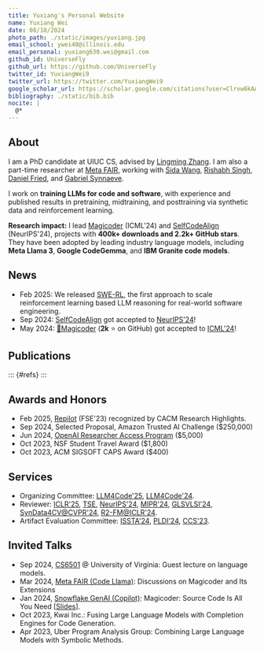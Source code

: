 ```yaml
---
title: Yuxiang's Personal Website
name: Yuxiang Wei
date: 08/18/2024
photo_path: ./static/images/yuxiang.jpg
email_school: ywei40@illinois.edu
email_personal: yuxiang630.wei@gmail.com
github_id: UniverseFly
github_url: https://github.com/UniverseFly
twitter_id: YuxiangWei9
twitter_url: https://twitter.com/YuxiangWei9
google_scholar_url: https://scholar.google.com/citations?user=Clrvw6kAAAAJ&hl=en&oi=ao
bibliography: ./static/bib.bib
nocite: |
  @*
---
```


## About

I am a PhD candidate at UIUC CS, advised by [Lingming Zhang](https://lingming.cs.illinois.edu). I am also a part-time researcher at [Meta FAIR](https://ai.meta.com/), working with [Sida Wang](https://www.sidaw.xyz), [Rishabh Singh](https://rishabhmit.bitbucket.io), [Daniel Fried](https://dpfried.github.io), and [Gabriel Synnaeve](https://scholar.google.com/citations?user=wN9rBkcAAAAJ&hl=en).

I work on **training LLMs for code and software**, with experience and published results in pretraining, midtraining, and posttraining via synthetic data and reinforcement learning.

**Research impact:** I lead [Magicoder](https://github.com/ise-uiuc/magicoder) (ICML'24) and [SelfCodeAlign](https://github.com/bigcode-project/selfcodealign) (NeurIPS'24), projects with **400k+ downloads and 2.2k+ GitHub stars**. They have been adopted by leading industry language models, including **Meta Llama 3**, **Google CodeGemma**, and **IBM Granite code models**.

## News

- Feb 2025: We released [SWE-RL](https://github.com/facebookresearch/swe-rl), the first approach to scale reinforcement learning based LLM reasoning for real-world software engineering.
- Sep 2024: [SelfCodeAlign](https://github.com/bigcode-project/starcoder2-self-align) got accepted to [NeurIPS'24](https://neurips.cc/Conferences/2024)!
- May 2024: [🎩Magicoder](https://github.com/ise-uiuc/magicoder) (**2k** ⭐️ on GitHub) got accepted to [ICML'24](https://icml.cc/Conferences/2024)!

<!-- - May 2024: We released [StarCoder2-Instruct](https://huggingface.co/blog/sc2-instruct): the first fully transparent and permissive self-alignment for code generation.
- Feb 2024: [StarCoder2 released](https://huggingface.co/blog/starcoder2). So proud to be part of the team! -->


## Publications

::: {#refs}
:::

## Awards and Honors

- Feb 2025, [Repilot](https://github.com/ise-uiuc/Repilot) (FSE'23) recognized by CACM Research Highlights.
- Sep 2024, Selected Proposal, Amazon Trusted AI Challenge ($250,000)
- Jun 2024, [OpenAI Researcher Access Program](https://openai.com/form/researcher-access-program/) ($5,000)
- Oct 2023, NSF Student Travel Award ($1,800)
- Oct 2023, ACM SIGSOFT CAPS Award ($400)

## Services

- Organizing Committee:
  [LLM4Code'25](https://llm4code.github.io),
  [LLM4Code'24](https://llm4code.github.io/2024).
- Reviewer:
  [ICLR'25](https://iclr.cc/Conferences/2025),
  [TSE](https://www.computer.org/csdl/journal/ts),
  [NeurIPS'24](https://neurips.cc/Conferences/2024),
  [MIPR'24](https://sites.google.com/view/mipr2024),
  [GLSVLSI'24](https://www.glsvlsi.org),
  [SynData4CV@CVPR'24](https://syndata4cv.github.io/index.html),
  [R2-FM@ICLR'24](https://iclr-r2fm.github.io).
- Artifact Evaluation Committee: [ISSTA'24](https://2024.issta.org/committee/issta-2024-artifact-evaluation-artifact-evaluation-committee), [PLDI'24](https://pldi24.sigplan.org/committee/pldi-2024-pldi-research-artifacts-artifact-evaluation-committee), [CCS'23](https://www.sigsac.org/ccs/CCS2023/call-for-artifacts.html).

## Invited Talks

- Sep 2024, [CS6501](https://wenxiwang.github.io/CS6501-016.html) @ University of Virginia: Guest lecture on language models.
- Mar 2024, [Meta FAIR (Code Llama)](https://ai.meta.com/research/): Discussions on Magicoder and Its Extensions
- Jan 2024, [Snowflake GenAI (Copilot)](https://www.snowflake.com/blog/use-ai-snowflake-cortex/): Magicoder: Source Code Is All You Need [[Slides](./static/documents/Magicoder-Talk-Snowflake.pdf)].
- Oct 2023, Kwai Inc.: Fusing Large Language Models with Completion Engines for Code Generation.
- Apr 2023, Uber Program Analysis Group: Combining Large Language Models with Symbolic Methods.
